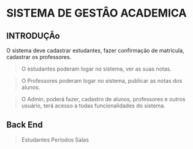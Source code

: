 # SISTEMA DE GESTÂO ACADEMICA

## INTRODUÇÃo

O sistema deve cadastrar estudantes, fazer confirmação de matricula, cadastrar os professores.

> O estudantes poderam logar no sistema, ver as suas notas.

> O Professores poderam logar no sistema, publicar as notas dos alunos.

> O Admin, poderá fazer, cadastro de alunos, professores e outros usuário, terá acesso a todas funcionalidades do sistema.




## Back End

> Estudantes 
> Períodos
> Salas